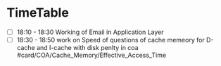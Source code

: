 # TimeTable 
- [ ] 18:10 - 18:30 Working of Email in Application Layer
- [ ] 18:30 - 18:50 work on Speed of questions of cache memeory for D-cache and I-cache with disk penlty in coa #card/COA/Cache_Memory/Effective_Access_Time
